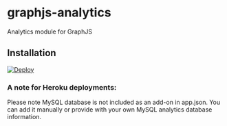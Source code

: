 # graphjs-analytics

Analytics module for GraphJS


## Installation

[![Deploy](https://www.herokucdn.com/deploy/button.svg)](https://heroku.com/deploy?template=https://github.com/phonetworks/graphjs-analytics/tree/master)

### A note for Heroku deployments:

Please note MySQL database is not included as an add-on in app.json. You can add it manually or provide with your own MySQL analytics database information.